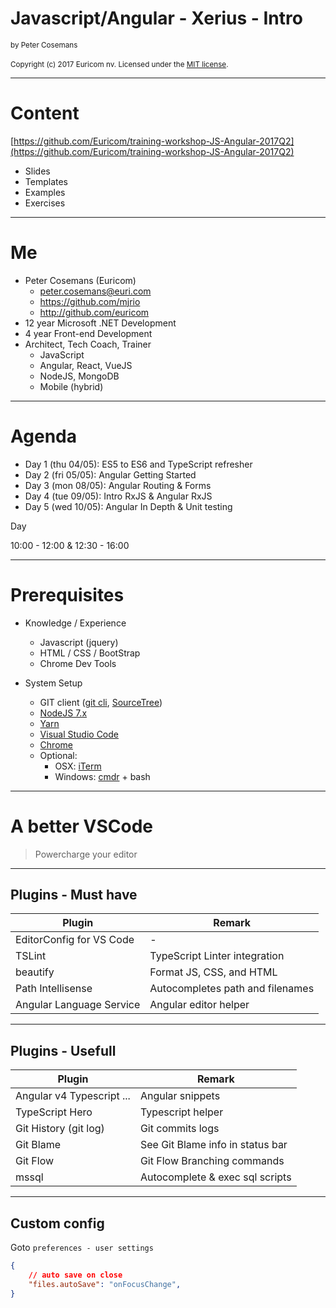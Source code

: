 # Javascript/Angular - Xerius - Intro
<small>by Peter Cosemans</small>
<br>
<br>
<small>
Copyright (c) 2017 Euricom nv. Licensed under the [MIT license](https://opensource.org/licenses/MIT).
</small>

---

# Content

[https://github.com/Euricom/training-workshop-JS-Angular-2017Q2](https://github.com/Euricom/training-workshop-JS-Angular-2017Q2)

- Slides
- Templates
- Examples
- Exercises

---

# Me

- Peter Cosemans (Euricom)
    - peter.cosemans@euri.com
    - https://github.com/mjrio
    - http://github.com/euricom
- 12 year Microsoft .NET Development
- 4 year Front-end Development
- Architect, Tech Coach, Trainer
    + JavaScript
    + Angular, React, VueJS
    + NodeJS, MongoDB
    + Mobile (hybrid)

---

# Agenda

- Day 1 (thu 04/05): ES5 to ES6 and TypeScript refresher
- Day 2 (fri 05/05): Angular Getting Started
- Day 3 (mon 08/05): Angular Routing & Forms
- Day 4 (tue 09/05): Intro RxJS & Angular RxJS
- Day 5 (wed 10/05): Angular In Depth & Unit testing

Day

10:00 - 12:00 & 12:30 - 16:00


---

# Prerequisites

- Knowledge / Experience
    + Javascript (jquery)
    + HTML / CSS / BootStrap
    + Chrome Dev Tools

- System Setup
    + GIT client ([git cli](https://git-scm.com/), [SourceTree](https://www.sourcetreeapp.com/))
    + [NodeJS 7.x](https://nodejs.org/en/download/current/)
    + [Yarn](https://yarnpkg.com/)
    + [Visual Studio Code](https://code.visualstudio.com/)
    + [Chrome](https://www.google.com/chrome/)
    + Optional:
        * OSX: [iTerm](https://www.iterm2.com/)
        * Windows: [cmdr](http://cmder.net/) + bash

---

# A better VSCode

> Powercharge your editor

----

## Plugins - Must have

| Plugin                    | Remark                           |
| ------------------------- | ---------------------------------|
| EditorConfig for VS Code  | -                                |
| TSLint                    | TypeScript Linter integration    |
| beautify                  | Format JS, CSS, and HTML         |
| Path Intellisense         | Autocompletes path and filenames |
| Angular Language Service  | Angular editor helper            |

----

## Plugins - Usefull

| Plugin                    | Remark                           |
| ------------------------- | ---------------------------------|
| Angular v4 Typescript ... | Angular snippets                 |
| TypeScript Hero           | Typescript helper                |
| Git History (git log)     | Git commits logs                 |
| Git Blame                 | See Git Blame info in status bar |
| Git Flow                  | Git Flow Branching commands      |
| mssql                     | Autocomplete & exec sql scripts  |

----

## Custom config

Goto `preferences - user settings`

```json
{
    // auto save on close
    "files.autoSave": "onFocusChange",
}
```
